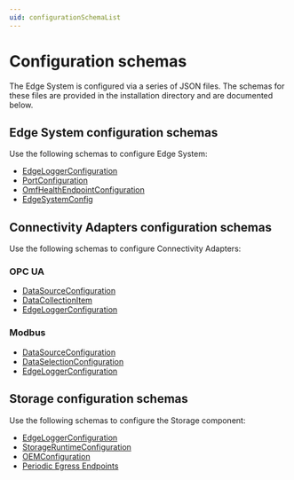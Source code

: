 ```yaml
---
uid: configurationSchemaList
---
```


# Configuration schemas

The Edge System is configured via a series of JSON files. The schemas for these files are provided in the installation directory and are documented below. 

## Edge System configuration schemas

Use the following schemas to configure Edge System:

- [EdgeLoggerConfiguration](.\System_Logging_schema.md)
- [PortConfiguration](.\System_Port_schema.md)
- [OmfHealthEndpointConfiguration](.\System_HealthEndpoints_schema.md)
- [EdgeSystemConfig](.\System_Components_schema.md)
  
## Connectivity Adapters configuration schemas

Use the following schemas to configure Connectivity Adapters:

### OPC UA

- [DataSourceConfiguration](.\OpcUa_DataSource_schema.md)
- [DataCollectionItem](.\OpcUa_DataSelection_schema.md)
- [EdgeLoggerConfiguration](.\OpcUa_Logging_schema.md)

### Modbus

- [DataSourceConfiguration](.\Modbus_DataSource_schema.md)
- [DataSelectionConfiguration](.\Modbus_DataSelection_schema.md)
- [EdgeLoggerConfiguration](.\Modbus_Logging_schema.md)

## Storage configuration schemas

Use the following schemas to configure the Storage component:

  - [EdgeLoggerConfiguration](.\Storage_Logging_schema.md)
  - [StorageRuntimeConfiguration](.\Storage_Runtime_schema.md)
  - [OEMConfiguration](.\Storage_OEM_schema.md)
  - [Periodic Egress Endpoints](.\Storage_PeriodicEgressEndpoints_schema.md)
